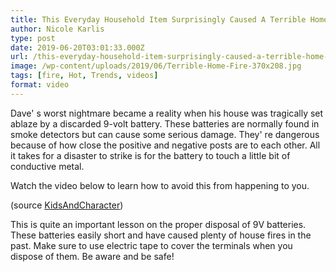```yaml
---
title: This Everyday Household Item Surprisingly Caused A Terrible Home Fire
author: Nicole Karlis
type: post
date: 2019-06-20T03:01:33.000Z
url: /this-everyday-household-item-surprisingly-caused-a-terrible-home-fire/
image: /wp-content/uploads/2019/06/Terrible-Home-Fire-370x208.jpg
tags: [fire, Hot, Trends, videos]
format: video
---
```


Dave' s worst nightmare became a reality when his house was tragically set ablaze by a discarded 9-volt battery. These batteries are normally found in smoke detectors but can cause some serious damage. They' re dangerous because of how close the positive and negative posts are to each other. All it takes for a disaster to strike is for the battery to touch a little bit of conductive metal.

Watch the video below to learn how to avoid this from happening to you.

(source [KidsAndCharacter](https://web.archive.org/web/20150112012356/https://www.youtube.com/channel/UCciPc9a8fVN_5lPcjT2UpPw))

This is quite an important lesson on the proper disposal of 9V batteries. These batteries easily short and have caused plenty of house fires in the past. Make sure to use electric tape to cover the terminals when you dispose of them. Be aware and be safe!
